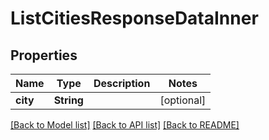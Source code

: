 # ListCitiesResponseDataInner

## Properties
Name | Type | Description | Notes
------------ | ------------- | ------------- | -------------
**city** | **String** |  | [optional] 

[[Back to Model list]](../README.md#models) [[Back to API list]](../README.md#api-endpoints) [[Back to README]](../README.md)


